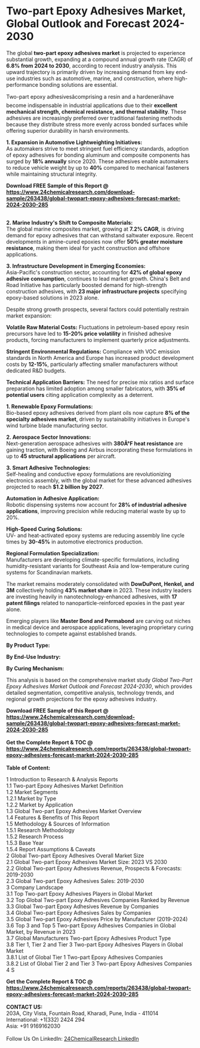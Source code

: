 <h1>Two-part Epoxy Adhesives Market, Global Outlook and Forecast 2024-2030</h1><p>The global <strong>two-part epoxy adhesives market</strong> is projected to experience substantial growth, expanding at a compound annual growth rate (CAGR) of <strong>6.8% from 2024 to 2030</strong>, according to recent industry analysis. This upward trajectory is primarily driven by increasing demand from key end-use industries such as automotive, marine, and construction, where high-performance bonding solutions are essential.</p><p>Two-part epoxy adhesivesâcomprising a resin and a hardenerâhave become indispensable in industrial applications due to their <strong>excellent mechanical strength, chemical resistance, and thermal stability</strong>. These adhesives are increasingly preferred over traditional fastening methods because they distribute stress more evenly across bonded surfaces while offering superior durability in harsh environments.</p><p><strong>1. Expansion in Automotive Lightweighting Initiatives:</strong><br>
As automakers strive to meet stringent fuel efficiency standards, adoption of epoxy adhesives for bonding aluminum and composite components has surged by <strong>18% annually</strong> since 2020. These adhesives enable automakers to reduce vehicle weight by up to <strong>40%</strong> compared to mechanical fasteners while maintaining structural integrity.</p><div><b>Download FREE Sample of this Report @ 
            <a href="https://www.24chemicalresearch.com/download-sample/263438/global-twopart-epoxy-adhesives-forecast-market-2024-2030-285">
            https://www.24chemicalresearch.com/download-sample/263438/global-twopart-epoxy-adhesives-forecast-market-2024-2030-285</a></b></div><br><p><strong>2. Marine Industry's Shift to Composite Materials:</strong><br>
The global marine composites market, growing at <strong>7.2% CAGR</strong>, is driving demand for epoxy adhesives that can withstand saltwater exposure. Recent developments in amine-cured epoxies now offer <strong>50% greater moisture resistance</strong>, making them ideal for yacht construction and offshore applications.</p><p><strong>3. Infrastructure Development in Emerging Economies:</strong><br>
Asia-Pacific's construction sector, accounting for <strong>42% of global epoxy adhesive consumption</strong>, continues to lead market growth. China's Belt and Road Initiative has particularly boosted demand for high-strength construction adhesives, with <strong>23 major infrastructure projects</strong> specifying epoxy-based solutions in 2023 alone.</p><p>Despite strong growth prospects, several factors could potentially restrain market expansion:</p><p><strong>Volatile Raw Material Costs:</strong> Fluctuations in petroleum-based epoxy resin precursors have led to <strong>15-20% price volatility</strong> in finished adhesive products, forcing manufacturers to implement quarterly price adjustments.</p><p><strong>Stringent Environmental Regulations:</strong> Compliance with VOC emission standards in North America and Europe has increased product development costs by <strong>12-15%</strong>, particularly affecting smaller manufacturers without dedicated R&amp;D budgets.</p><p><strong>Technical Application Barriers:</strong> The need for precise mix ratios and surface preparation has limited adoption among smaller fabricators, with <strong>35% of potential users</strong> citing application complexity as a deterrent.</p><p><strong>1. Renewable Epoxy Formulations:</strong><br>
Bio-based epoxy adhesives derived from plant oils now capture <strong>8% of the specialty adhesives market</strong>, driven by sustainability initiatives in Europe's wind turbine blade manufacturing sector.</p><p><strong>2. Aerospace Sector Innovations:</strong><br>
Next-generation aerospace adhesives with <strong>380Â°F heat resistance</strong> are gaining traction, with Boeing and Airbus incorporating these formulations in up to <strong>45 structural applications</strong> per aircraft.</p><p><strong>3. Smart Adhesive Technologies:</strong><br>
Self-healing and conductive epoxy formulations are revolutionizing electronics assembly, with the global market for these advanced adhesives projected to reach <strong>$1.2 billion by 2027</strong>.</p><p><strong>Automation in Adhesive Application:</strong><br>
	Robotic dispensing systems now account for <strong>28% of industrial adhesive applications</strong>, improving precision while reducing material waste by up to 20%.</p><p><strong>High-Speed Curing Solutions:</strong><br>
	UV- and heat-activated epoxy systems are reducing assembly line cycle times by <strong>30-45%</strong> in automotive electronics production.</p><p><strong>Regional Formulation Specialization:</strong><br>
	Manufacturers are developing climate-specific formulations, including humidity-resistant variants for Southeast Asia and low-temperature curing systems for Scandinavian markets.</p><p>The market remains moderately consolidated with <strong>DowDuPont, Henkel, and 3M</strong> collectively holding <strong>43% market share</strong> in 2023. These industry leaders are investing heavily in nanotechnology-enhanced adhesives, with <strong>17 patent filings</strong> related to nanoparticle-reinforced epoxies in the past year alone.</p><p>Emerging players like <strong>Master Bond and Permabond</strong> are carving out niches in medical device and aerospace applications, leveraging proprietary curing technologies to compete against established brands.</p><p><strong>By Product Type:</strong></p><p><strong>By End-Use Industry:</strong></p><p><strong>By Curing Mechanism:</strong></p><p>This analysis is based on the comprehensive market study <em>Global Two-Part Epoxy Adhesives Market Outlook and Forecast 2024-2030</em>, which provides detailed segmentation, competitive analysis, technology trends, and regional growth projections for the epoxy adhesives industry.</p><div><b>Download FREE Sample of this Report @ 
            <a href="https://www.24chemicalresearch.com/download-sample/263438/global-twopart-epoxy-adhesives-forecast-market-2024-2030-285">
            https://www.24chemicalresearch.com/download-sample/263438/global-twopart-epoxy-adhesives-forecast-market-2024-2030-285</a></b></div><br><div><b>Get the Complete Report & TOC @ 
            <a href="https://www.24chemicalresearch.com/reports/263438/global-twopart-epoxy-adhesives-forecast-market-2024-2030-285">
            https://www.24chemicalresearch.com/reports/263438/global-twopart-epoxy-adhesives-forecast-market-2024-2030-285</a></b></div><br>
            <b>Table of Content:</b><p>1 Introduction to Research & Analysis Reports<br />
    1.1 Two-part Epoxy Adhesives Market Definition<br />
    1.2 Market Segments<br />
        1.2.1 Market by Type<br />
        1.2.2 Market by Application<br />
    1.3 Global Two-part Epoxy Adhesives Market Overview<br />
    1.4 Features & Benefits of This Report<br />
    1.5 Methodology & Sources of Information<br />
        1.5.1 Research Methodology<br />
        1.5.2 Research Process<br />
        1.5.3 Base Year<br />
        1.5.4 Report Assumptions & Caveats<br />
2 Global Two-part Epoxy Adhesives Overall Market Size<br />
    2.1 Global Two-part Epoxy Adhesives Market Size: 2023 VS 2030<br />
    2.2 Global Two-part Epoxy Adhesives Revenue, Prospects & Forecasts: 2019-2030<br />
    2.3 Global Two-part Epoxy Adhesives Sales: 2019-2030<br />
3 Company Landscape<br />
    3.1 Top Two-part Epoxy Adhesives Players in Global Market<br />
    3.2 Top Global Two-part Epoxy Adhesives Companies Ranked by Revenue<br />
    3.3 Global Two-part Epoxy Adhesives Revenue by Companies<br />
    3.4 Global Two-part Epoxy Adhesives Sales by Companies<br />
    3.5 Global Two-part Epoxy Adhesives Price by Manufacturer (2019-2024)<br />
    3.6 Top 3 and Top 5 Two-part Epoxy Adhesives Companies in Global Market, by Revenue in 2023<br />
    3.7 Global Manufacturers Two-part Epoxy Adhesives Product Type<br />
    3.8 Tier 1, Tier 2 and Tier 3 Two-part Epoxy Adhesives Players in Global Market<br />
        3.8.1 List of Global Tier 1 Two-part Epoxy Adhesives Companies<br />
        3.8.2 List of Global Tier 2 and Tier 3 Two-part Epoxy Adhesives Companies<br />
4 S</p><div><b>Get the Complete Report & TOC @ 
            <a href="https://www.24chemicalresearch.com/reports/263438/global-twopart-epoxy-adhesives-forecast-market-2024-2030-285">
            https://www.24chemicalresearch.com/reports/263438/global-twopart-epoxy-adhesives-forecast-market-2024-2030-285</a></b></div><br><b>CONTACT US:</b><br>
            203A, City Vista, Fountain Road, Kharadi, Pune, India - 411014<br>
            International: +1(332) 2424 294<br>
            Asia: +91 9169162030 <br><br>
            Follow Us On LinkedIn: <a href="https://www.linkedin.com/company/24chemicalresearch/">24ChemicalResearch LinkedIn</a>